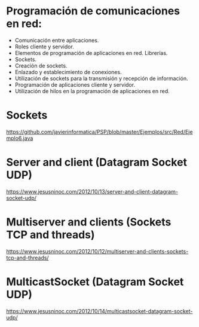 # Programación de comunicaciones en red:
 -	Comunicación entre aplicaciones.
 -	Roles cliente y servidor.
 -	Elementos de programación de aplicaciones en red. Librerías.
 -	Sockets.
 -	Creación de sockets.
 -	Enlazado y establecimiento de conexiones.
 -	Utilización de sockets para la transmisión y recepción de información.
 -	Programación de aplicaciones cliente y servidor.
 -	Utilización de hilos en la programación de aplicaciones en red.

# Sockets
https://github.com/javierinformatica/PSP/blob/master/Ejemplos/src/Red/Ejemplo6.java

# Server and client (Datagram Socket UDP)
https://www.jesusninoc.com/2012/10/13/server-and-client-datagram-socket-udp/

# Multiserver and clients (Sockets TCP and threads)
https://www.jesusninoc.com/2012/10/12/multiserver-and-clients-sockets-tcp-and-threads/

# MulticastSocket (Datagram Socket UDP)
https://www.jesusninoc.com/2012/10/14/multicastsocket-datagram-socket-udp/
